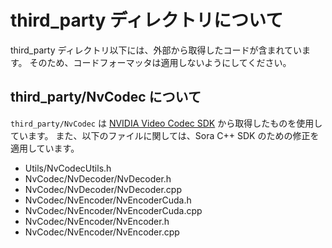 # third_party ディレクトリについて

third_party ディレクトリ以下には、外部から取得したコードが含まれています。
そのため、コードフォーマッタは適用しないようにしてください。

## third_party/NvCodec について

`third_party/NvCodec` は [NVIDIA Video Codec SDK](https://developer.nvidia.com/video-codec-sdk) から取得したものを使用しています。
また、以下のファイルに関しては、Sora C++ SDK のための修正を適用しています。

- Utils/NvCodecUtils.h
- NvCodec/NvDecoder/NvDecoder.h
- NvCodec/NvDecoder/NvDecoder.cpp
- NvCodec/NvEncoder/NvEncoderCuda.h
- NvCodec/NvEncoder/NvEncoderCuda.cpp
- NvCodec/NvEncoder/NvEncoder.h
- NvCodec/NvEncoder/NvEncoder.cpp
